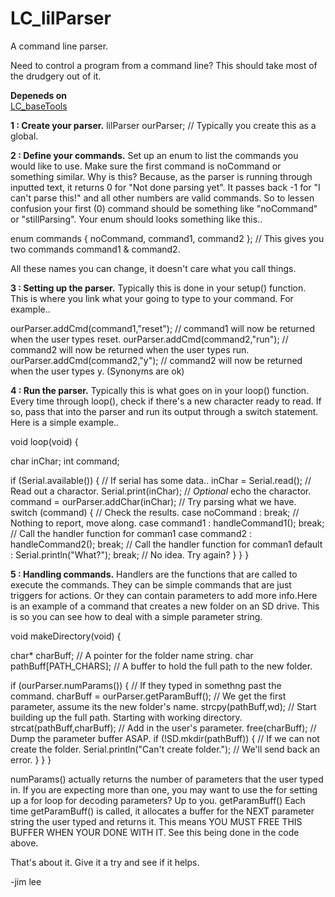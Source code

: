 # LC_lilParser
A command line parser.

Need to control a program from a command line? This should take most of the drudgery out of it.

**Depeneds on**  
[LC_baseTools](https://github.com/leftCoast/LC_baseTools)

**1 : Create your parser.** lilParser ourParser; // Typically you create this as a global.

**2 : Define your commands.** Set up an enum to list the commands you would like to use. Make sure the first command is noCommand or something similar. Why is this? Because, as the parser is running through inputted text, it returns 0 for "Not done parsing yet". It passes back -1 for "I can't parse this!" and all other numbers are valid commands. So to lessen confusion your first (0) command should be something like "noCommand" or "stillParsing". Your enum should looks something like this..

enum commands { noCommand, command1, command2 }; // This gives you two commands command1 & command2.

All these names you can change, it doesn't care what you call things.

**3 : Setting up the parser.** Typically this is done in your setup() function. This is where you link what your going to type to your command. For example..

ourParser.addCmd(command1,"reset"); // command1 will now be returned when the user types reset.
ourParser.addCmd(command2,"run");   // command2 will now be returned when the user types run.
ourParser.addCmd(command2,"y");   // command2 will now be returned when the user types y. (Synonyms are ok)

**4 : Run the parser.** Typically this is what goes on in your loop() function. Every time through loop(), check if there's a new character ready to read. If so, pass that into the parser and run its output through a switch statement. Here is a simple example..

void loop(void) {

   char  inChar;
   int   command;
   
   if (Serial.available()) {                                // If serial has some data..
      inChar = Serial.read();                               // Read out a charactor.
      Serial.print(inChar);                                 // *Optional* echo the charactor.
      command = ourParser.addChar(inChar);                  // Try parsing what we have.
      switch (command) {                                    // Check the results.
         case noCommand : break;                            // Nothing to report, move along.
         case command1   : handleCommand1();       break;   // Call the handler function for comman1
         case command2   : handleCommand2();       break;   // Call the handler function for comman1
         default        : Serial.println("What?"); break;   // No idea. Try again?
      }
   }
}

**5 : Handling commands.** Handlers are the functions that are called to execute the commands. They can be simple commands that are just triggers for actions. Or they can contain parameters to add more info.Here is an example of a command that creates a new folder on an SD drive. This is so you can see how to deal with a simple parameter string.

void makeDirectory(void) {

   char* charBuff;                                 // A pointer for the folder name string.
   char  pathBuff[PATH_CHARS];                     // A buffer to hold the full path to the new folder.
   
   if (ourParser.numParams()) {                    // If they typed in somethng past the command.
      charBuff = ourParser.getParamBuff();         // We get the first parameter, assume its the new folder's name.
      strcpy(pathBuff,wd);                         // Start building up the full path. Starting with working directory.
      strcat(pathBuff,charBuff);                   // Add in the user's parameter.
      free(charBuff);                              // Dump the parameter buffer ASAP.
      if (!SD.mkdir(pathBuff)) {                   // If we can not create the folder.
         Serial.println("Can't create folder.");   // We'll send back an error.
      }
   }
}

numParams() actually returns the number of parameters that the user typed in. If you are expecting more than one, you may want to use the for setting up a for loop for decoding parameters? Up to you.
getParamBuff() Each time getParamBuff() is called, it allocates a buffer for the NEXT parameter string the user typed and returns it. This means YOU MUST FREE THIS BUFFER WHEN YOUR DONE WITH IT. See this being done in the code above.

That's about it. Give it a try and see if it helps.

-jim lee
